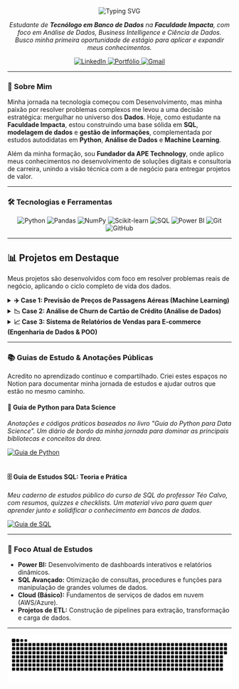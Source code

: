 <p align="center">
  <img src="https://readme-typing-svg.herokuapp.com?font=JetBrains+Mono&weight=700&size=28&duration=2500&pause=1000&color=3B82F6&center=true&vCenter=true&width=700&height=60&lines=Ol%C3%A1%2C+sou+o+Guilherme+Rodrigues!;Estudante+de+Banco+de+Dados;Analista+de+Dados+em+Forma%C3%A7%C3%A3o;Transformando+Dados+em+Insights" alt="Typing SVG">
</p>

<p align="center">
  <em>Estudante de <strong>Tecnólogo em Banco de Dados</strong> na <strong>Faculdade Impacta</strong>, com foco em Análise de Dados, Business Intelligence e Ciência de Dados.<br>
  Busco minha primeira oportunidade de estágio para aplicar e expandir meus conhecimentos.</em>
</p>

<p align="center">
  <a href="https://www.linkedin.com/in/guilhrodrigues/" target="_blank">
    <img src="https://img.shields.io/badge/-LinkedIn-0A66C2?style=for-the-badge&logo=linkedin&logoColor=white" alt="LinkedIn">
  </a>
  <a href="https://guilherme.apetechnology.com.br/" target="_blank">
    <img src="https://img.shields.io/badge/-Portfólio-4169E1?style=for-the-badge&logo=googledocs&logoColor=white" alt="Portfólio">
  </a>
  <a href="mailto:guilhermerar2005@gmail.com">
    <img src="https://img.shields.io/badge/-Gmail-D14836?style=for-the-badge&logo=gmail&logoColor=white" alt="Gmail">
  </a>
</p>

---

### 🚀 Sobre Mim

Minha jornada na tecnologia começou com Desenvolvimento, mas minha paixão por resolver problemas complexos me levou a uma decisão estratégica: mergulhar no universo dos **Dados**. Hoje, como estudante na **Faculdade Impacta**, estou construindo uma base sólida em **SQL**, **modelagem de dados** e **gestão de informações**, complementada por estudos autodidatas em **Python**, **Análise de Dados** e **Machine Learning**.

Além da minha formação, sou **Fundador da APE Technology**, onde aplico meus conhecimentos no desenvolvimento de soluções digitais e consultoria de carreira, unindo a visão técnica com a de negócio para entregar projetos de valor.

---

### 🛠️ Tecnologias e Ferramentas

<p align="center">
  <img src="https://img.shields.io/badge/Python-3776AB?style=for-the-badge&logo=python&logoColor=white" alt="Python"/>
  <img src="https://img.shields.io/badge/Pandas-150458?style=for-the-badge&logo=pandas&logoColor=white" alt="Pandas"/>
  <img src="https://img.shields.io/badge/NumPy-013243?style=for-the-badge&logo=numpy&logoColor=white" alt="NumPy"/>
  <img src="https://img.shields.io/badge/scikit--learn-F7931E?style=for-the-badge&logo=scikit-learn&logoColor=white" alt="Scikit-learn"/>
  <img src="https://img.shields.io/badge/SQL-4479A1?style=for-the-badge&logo=postgresql&logoColor=white" alt="SQL"/>
  <img src="https://img.shields.io/badge/Power%20BI-F2C811?style=for-the-badge&logo=powerbi&logoColor=black" alt="Power BI"/>
  <img src="https://img.shields.io/badge/Git-E34F26?style=for-the-badge&logo=git&logoColor=white" alt="Git"/>
  <img src="https://img.shields.io/badge/GitHub-181717?style=for-the-badge&logo=github&logoColor=white" alt="GitHub"/>
</p>

---

## 📊 Projetos em Destaque

Meus projetos são desenvolvidos com foco em resolver problemas reais de negócio, aplicando o ciclo completo de vida dos dados.

<details>
<summary><strong>✈️ Case 1: Previsão de Preços de Passagens Aéreas (Machine Learning)</strong></summary>
<br>

Neste projeto, desenvolvi um modelo de **Machine Learning** para prever o preço de passagens aéreas com base em diversas variáveis. O objetivo foi criar uma ferramenta para otimização de custos e tomada de decisão estratégica.
  
- **Tecnologias:** Python, Pandas, Scikit-learn, Matplotlib, Seaborn.
- **Metodologia:** Análise Exploratória de Dados (EDA), pré-processamento, feature engineering e aplicação de Regressão Linear.
- **Resultado:** O modelo alcançou uma **alta precisão (R² > 91%)**, demonstrando forte capacidade preditiva e gerando insights valiosos sobre os fatores que mais influenciam os preços.
  
<p>
  <a href="https://github.com/Guilh-Code/Previsao_do_preco_de_passagem_aerea"><strong>Acessar Repositório &rarr;</strong></a>
</p>
</details>

<details>
<summary><strong>📉 Case 2: Análise de Churn de Cartão de Crédito (Análise de Dados)</strong></summary>
<br>
  
Este projeto foca na identificação dos fatores que levam clientes a cancelar seus cartões de crédito. Utilizei **Python** para analisar dados demográficos e de transação, transformando-os em recomendações para estratégias de retenção.
  
- **Tecnologias:** Python, Pandas, Matplotlib, Seaborn.
- **Metodologia:** Análise Exploratória de Dados (EDA) para identificar padrões e correlações entre as variáveis e a taxa de churn.
- **Insights:** Identifiquei perfis de clientes com maior propensão ao cancelamento e sugeri ações direcionadas, como revisão de benefícios e programas de reativação.
  
<p>
  <a href="https://github.com/Guilh-Code/Reducao_de_Churn_em_Cartoes_de_Credito-Uma_Analise_Preditiva"><strong>Acessar Repositório &rarr;</strong></a>
</p>
</details>

<details>
<summary><strong>📈 Case 3: Sistema de Relatórios de Vendas para E-commerce (Engenharia de Dados & POO)</strong></summary>
<br>
  
Desenvolvi um sistema modular em **Python** para automatizar a análise e a geração de relatórios de vendas, simulando um pipeline de dados. O projeto foi estruturado com **Programação Orientada a Objetos (POO)** para garantir escalabilidade e manutenção.
  
- **Tecnologias:** Python, Pandas, Matplotlib, Seaborn, SQLite.
- **Metodologia:** Extração de dados, pré-processamento, análise, geração de visualizações e armazenamento em um banco de dados relacional.
- **Resultado:** Criei uma solução completa que transforma dados brutos em relatórios visuais e insights armazenados de forma persistente, otimizando o processo de análise de vendas.

<p>
  <a href="https://github.com/Guilh-Code/Gerador_de_Relatorios_Personalizados_para_E-commerce_com_Dashboard"><strong>Acessar Repositório &rarr;</strong></a>
</p>
</details>

---

### 📚 Guias de Estudo & Anotações Públicas

Acredito no aprendizado contínuo e compartilhado. Criei estes espaços no Notion para documentar minha jornada de estudos e ajudar outros que estão no mesmo caminho.

<div>
  <h4>🐍 Guia de Python para Data Science</h4>
  <p><em>Anotações e códigos práticos baseados no livro "Guia do Python para Data Science". Um diário de bordo da minha jornada para dominar as principais bibliotecas e conceitos da área.</em></p>
  <a href="https://www.notion.so/guia-sql/Guia-do-Python-para-Data-Science-Anota-es-e-Pr-tica-26568acb257d805caca5d5d0163235b8?source=copy_link" target="_blank">
    <img src="https://img.shields.io/badge/-Acessar Guia no Notion-000000?style=for-the-badge&logo=notion&logoColor=white" alt="Guia de Python">
  </a>
</div>
<br>
<div>
  <h4>🗄️ Guia de Estudos SQL: Teoria e Prática</h4>
  <p><em>Meu caderno de estudos público do curso de SQL do professor Téo Calvo, com resumos, quizzes e checklists. Um material vivo para quem quer aprender junto e solidificar o conhecimento em bancos de dados.</em></p>
  <a href="https://guia-sql.notion.site/Guia-de-Estudos-SQL-Teoria-e-Pr-tica-26968acb257d80d8a7eed9da9b7a213d" target="_blank">
    <img src="https://img.shields.io/badge/-Acessar Guia no Notion-000000?style=for-the-badge&logo=notion&logoColor=white" alt="Guia de SQL">
  </a>
</div>

---

### 🌱 Foco Atual de Estudos

- **Power BI:** Desenvolvimento de dashboards interativos e relatórios dinâmicos.
- **SQL Avançado:** Otimização de consultas, procedures e funções para manipulação de grandes volumes de dados.
- **Cloud (Básico):** Fundamentos de serviços de dados em nuvem (AWS/Azure).
- **Projetos de ETL:** Construção de pipelines para extração, transformação e carga de dados.

---

<p align="center">
  <img src="https://github.com/guilh-code/guilh-code/blob/output/github-snake.svg" alt="Snake animation" />
</p>
